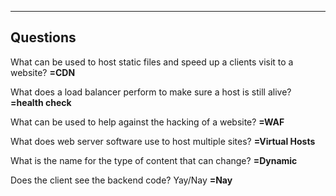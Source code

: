 

---
## **Questions**

What can be used to host static files and speed up a clients visit to a website?
**=CDN**

What does a load balancer perform to make sure a host is still alive?
**=health check**

What can be used to help against the hacking of a website?
**=WAF**

What does web server software use to host multiple sites?
**=Virtual Hosts**

What is the name for the type of content that can change?
**=Dynamic**

Does the client see the backend code? Yay/Nay
**=Nay**
